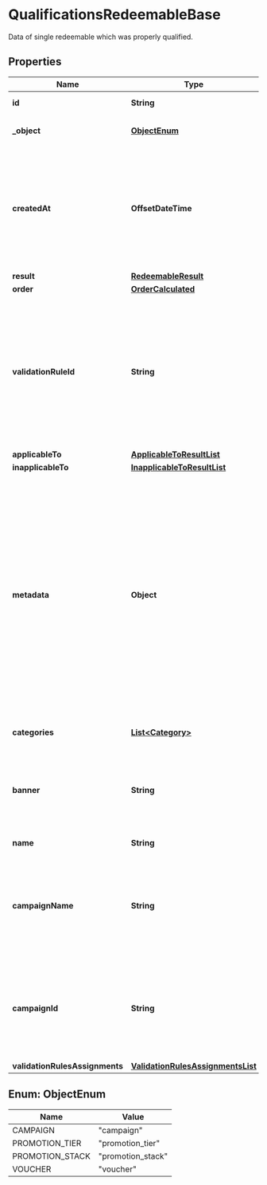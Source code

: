 

# QualificationsRedeemableBase

Data of single redeemable which was properly qualified.

## Properties

| Name | Type | Description | Notes |
|------------ | ------------- | ------------- | -------------|
|**id** | **String** | Id of the redeemable. |  [optional] |
|**_object** | [**ObjectEnum**](#ObjectEnum) | Object type of the redeemable. |  [optional] |
|**createdAt** | **OffsetDateTime** | Timestamp representing the date and time when the object was created. The value is shown in the ISO 8601 format. |  [optional] |
|**result** | [**RedeemableResult**](RedeemableResult.md) |  |  [optional] |
|**order** | [**OrderCalculated**](OrderCalculated.md) |  |  [optional] |
|**validationRuleId** | **String** | A unique validation rule identifier assigned by the Voucherify API. The validation rule is verified before points are added to the balance. |  [optional] |
|**applicableTo** | [**ApplicableToResultList**](ApplicableToResultList.md) |  |  [optional] |
|**inapplicableTo** | [**InapplicableToResultList**](InapplicableToResultList.md) |  |  [optional] |
|**metadata** | **Object** | The metadata object stores all custom attributes assigned to the product. A set of key/value pairs that you can attach to a product object. It can be useful for storing additional information about the product in a structured format. |  [optional] |
|**categories** | [**List&lt;Category&gt;**](Category.md) | List of category information. |  [optional] |
|**banner** | **String** | Name of the earning rule. This is displayed as a header for the earning rule in the Dashboard. |  [optional] |
|**name** | **String** | Name of the redeemable. |  [optional] |
|**campaignName** | **String** | Name of the campaign associated to the redeemable. This field is available only if object is not &#x60;campaign&#x60; |  [optional] |
|**campaignId** | **String** | Id of the campaign associated to the redeemable. This field is available only if object is not &#x60;campaign&#x60; |  [optional] |
|**validationRulesAssignments** | [**ValidationRulesAssignmentsList**](ValidationRulesAssignmentsList.md) |  |  [optional] |



## Enum: ObjectEnum

| Name | Value |
|---- | -----|
| CAMPAIGN | &quot;campaign&quot; |
| PROMOTION_TIER | &quot;promotion_tier&quot; |
| PROMOTION_STACK | &quot;promotion_stack&quot; |
| VOUCHER | &quot;voucher&quot; |



